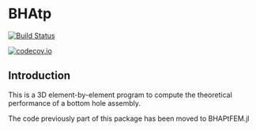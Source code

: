 # BHAtp

[![Build Status](https://travis-ci.org/BottomHoleAssemblyAnalysis/BHAtp.jl.svg?branch=master)](https://travis-ci.org/BottomHoleAssemblyAnalysis/BHAtp.jl)

[![codecov.io](http://codecov.io/github/BottomHoleAssemblyAnalysis/BHAtp.jl/coverage.svg?branch=master)](http://codecov.io/github/BottomHoleAssemblyAnalysis/BHAtp.jl?branch=master)


## Introduction

This is a 3D element-by-element program to compute the theoretical performance of a bottom hole assembly.

The code previously part of this package has been moved to BHAPtFEM.jl
